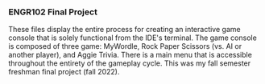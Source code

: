### ENGR102 Final Project

These files display the entire process for creating an interactive game console that is solely functional from the IDE's terminal. 
The game console is composed of three game: MyWordle, Rock Paper Scissors (vs. AI or another player), and Aggie Trivia. 
There is a main menu that is accessible throughout the entirety of the gameplay cycle. This was my fall semester freshman final project (fall 2022).
